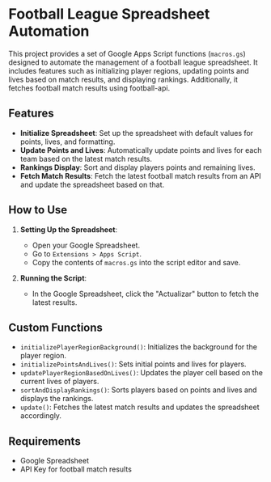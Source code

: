 # Football League Spreadsheet Automation

This project provides a set of Google Apps Script functions (`macros.gs`) designed to automate the management of a football league spreadsheet. It includes features such as initializing player regions, updating points and lives based on match results, and displaying rankings. Additionally, it fetches football match results using football-api.

## Features

- **Initialize Spreadsheet**: Set up the spreadsheet with default values for points, lives, and formatting.
- **Update Points and Lives**: Automatically update points and lives for each team based on the latest match results.
- **Rankings Display**: Sort and display players points and remaining lives.
- **Fetch Match Results**: Fetch the latest football match results from an API and update the spreadsheet based on that.

## How to Use

1. **Setting Up the Spreadsheet**:
   - Open your Google Spreadsheet.
   - Go to `Extensions > Apps Script`.
   - Copy the contents of `macros.gs` into the script editor and save.


2. **Running the Script**:
   - In the Google Spreadsheet, click the "Actualizar" button to fetch the latest results.

## Custom Functions

- `initializePlayerRegionBackground()`: Initializes the background for the player region.
- `initializePointsAndLives()`: Sets initial points and lives for players.
- `updatePlayerRegionBasedOnLives()`: Updates the player cell based on the current lives of players.
- `sortAndDisplayRankings()`: Sorts players based on points and lives and displays the rankings.
- `update()`: Fetches the latest match results and updates the spreadsheet accordingly.

## Requirements

- Google Spreadsheet
- API Key for football match results
